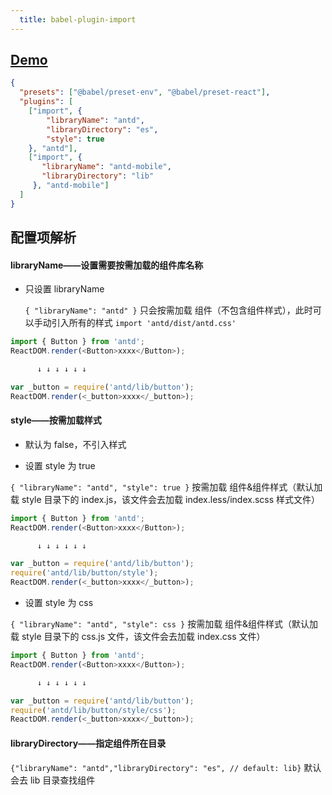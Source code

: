 ```yaml
---
  title: babel-plugin-import
---
```



## [Demo](https://github.com/ant-design/babel-plugin-import) 

```json
{
  "presets": ["@babel/preset-env", "@babel/preset-react"],
  "plugins": [
    ["import", { 
        "libraryName": "antd", 
        "libraryDirectory": "es",
        "style": true
    }, "antd"],
    ["import", { 
       "libraryName": "antd-mobile",
       "libraryDirectory": "lib"
     }, "antd-mobile"]
  ]
}
```

## 配置项解析

#### libraryName——设置需要按需加载的组件库名称

- 只设置 libraryName 
  
  `{ "libraryName": "antd" }`
  只会按需加载 组件（不包含组件样式），此时可以手动引入所有的样式 `import 'antd/dist/antd.css'`

```javascript 
import { Button } from 'antd';
ReactDOM.render(<Button>xxxx</Button>);

      ↓ ↓ ↓ ↓ ↓ ↓

var _button = require('antd/lib/button');
ReactDOM.render(<_button>xxxx</_button>);
```

#### style——按需加载样式
- 默认为 false，不引入样式

- 设置 style 为 true 

`{ "libraryName": "antd", "style": true }`
按需加载 组件&组件样式（默认加载 style 目录下的 index.js，该文件会去加载 index.less/index.scss 样式文件）

```javascript 
import { Button } from 'antd';
ReactDOM.render(<Button>xxxx</Button>);

      ↓ ↓ ↓ ↓ ↓ ↓

var _button = require('antd/lib/button');
require('antd/lib/button/style');
ReactDOM.render(<_button>xxxx</_button>);
```

- 设置 style 为 css 

`{ "libraryName": "antd", "style": css }` 按需加载 组件&组件样式（默认加载 style 目录下的 css.js 文件，该文件会去加载 index.css 文件）

```javascript 
import { Button } from 'antd';
ReactDOM.render(<Button>xxxx</Button>);

      ↓ ↓ ↓ ↓ ↓ ↓

var _button = require('antd/lib/button');
require('antd/lib/button/style/css');
ReactDOM.render(<_button>xxxx</_button>);
```

#### libraryDirectory——指定组件所在目录
`{"libraryName": "antd","libraryDirectory": "es", // default: lib}` 默认会去 lib 目录查找组件


































